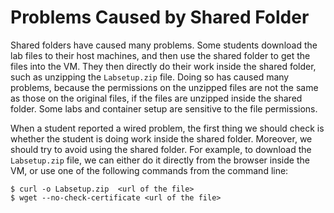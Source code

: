 # Problems Caused by Shared Folder

Shared folders have caused many problems. 
Some students download the lab files to their host machines, 
and then use the shared folder to get the files into the VM. 
They then directly do their work inside the shared folder,
such as unzipping the `Labsetup.zip` file.
Doing so has caused many problems, because
the permissions on the unzipped files are not
the same as those on the original files, if the files
are unzipped inside the shared folder. Some labs
and container setup are sensitive to 
the file permissions. 

When a student reported a wired problem, the first 
thing we should check is whether the student
is doing work inside the shared folder. Moreover, 
we should try to avoid using the shared folder.
For example, to download the `Labsetup.zip` file, we can either
do it directly from the browser inside the VM,
or use one of the following commands from the command line:
```
$ curl -o Labsetup.zip  <url of the file>
$ wget --no-check-certificate <url of the file>
```


